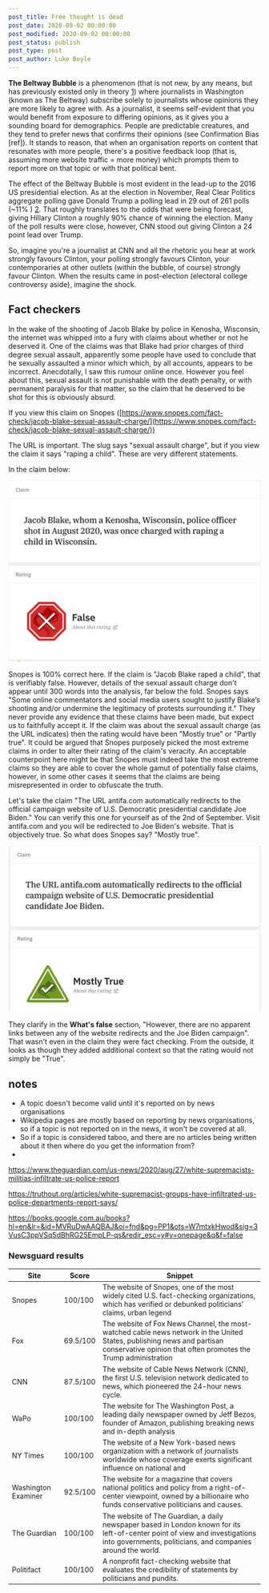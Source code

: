 ```yaml
---
post_title: Free thought is dead
post_date: 2020-09-02 00:00:00
post_modified: 2020-09-02 00:00:00
post_status: publish
post_type: post
post_author: Luke Boyle
---
```


**The Beltway Bubble** is a phenomenon (that is not new, by any means, but has previously
existed only in theory [1](https://academic.oup.com/joc/article-abstract/40/2/103/4210575))
where journalists in Washington (known as The Beltway) subscribe solely to journalists whose
opinions they are more likely to agree with. As a journalist, it seems self-evident that
you would benefit from exposure to differing opinions, as it gives you a sounding board for
demographics. People are predictable creatures, and they tend to prefer news that confirms
their opinions (see Confirmation Bias [ref]). It stands to reason, that when an organisation
reports on content that resonates with more people, there's a positive feedback loop (that is,
assuming more website traffic = more money) which prompts them to report more on that topic
or with that political bent.

The effect of the Beltway Bubble is most evident in the lead-up to the 2016 US presidential
election. As at the election in November, Real Clear Politics aggregate polling gave Donald
Trump a polling lead in 29 out of 261 polls (~11% ) [2](https://www.realclearpolitics.com/epolls/2016/president/us/general_election_trump_vs_clinton-5491.html).
That roughly translates to the odds that were being forecast, giving Hillary Clinton a
roughly 90% chance of winning the election. Many of the poll results were close, however, CNN
stood out giving Clinton a 24 point lead over Trump.

So, imagine you're a journalist at CNN and all the rhetoric you hear at work strongly favours
Clinton, your polling strongly favours Clinton, your contemporaries at other outlets
(within the bubble, of course) strongly favour Clinton. When the results came in post-election
(electoral college controversy aside), imagine the shock.

## Fact checkers

In the wake of the shooting of Jacob Blake by police in Kenosha, Wisconsin, the internet was whipped into a fury with
claims about whether or not he deserved it. One of the claims was that Blake had prior charges of third degree sexual
assault, apparently some people have used to conclude that he sexually assaulted a minor which which, by all accounts,
appears to be incorrect. Anecdotally, I saw this rumour online once. However you feel about this, sexual assault is not
punishable with the death penalty, or with permanent paralysis for that matter, so the claim that he deserved to be
shot for this is obviously absurd.

If you view this claim on Snopes ([https://www.snopes.com/fact-check/jacob-blake-sexual-assault-charge/](https://www.snopes.com/fact-check/jacob-blake-sexual-assault-charge/))

The URL is important. The slug says "sexual assault charge", but if you view the claim it says "raping a child". These are very
different statements.

In the claim below:

![Snopes fact check about Jacob Blake raping a child. It is marked as False](/web/public/images/free-thought/snopes-jacob-blake.png)

Snopes is 100% correct here. If the claim is "Jacob Blake raped a child", that is verifiably false. However, details of
the sexual assault charge don't appear until 300 words into the analysis, far below the fold. Snopes says "Some online
commentators and social media users sought to justify Blake’s shooting and/or undermine the legitimacy of protests
surrounding it." They never provide any evidence that these claims have been made, but expect us to faithfully accept it.
If the claim was about the sexual assault charge (as the URL indicates) then the rating would have been "Mostly true"
or "Partly true". It could be argued that Snopes purposely picked the most extreme claims in order to alter their rating
of the claim's veracity. An acceptable counterpoint here might be that Snopes must indeed take the most extreme claims
so they are able to cover the whole gamut of potentially false claims, however, in some other cases it seems that the
claims are being misrepresented in order to obfuscate the truth.

Let's take the claim "The URL antifa.com automatically redirects to the official campaign website of U.S. Democratic presidential candidate Joe Biden."
You can verify this one for yourself as of the 2nd of September. Visit antifa.com and you will be redirected to Joe Biden's
website. That is objectively true. So what does Snopes say? "Mostly true".

![](/web/public/images/free-thought/snopes-antifa-biden.jpg)

They clarify in the **What's false** section, "However, there are no apparent links between any of the website redirects and the Joe Biden campaign".
That wasn't even in the claim they were fact checking. From the outside, it looks as though they added additional context so that the rating
would not simply be "True".

## notes

-   A topic doesn't become valid until it's reported on by news organisations
-   Wikipedia pages are mostly based on reporting by news organisations, so if a topic is not reported on in the news,
    it won't be covered at all.
-   So if a topic is considered taboo, and there are no articles being written about it then where do you get the information from?
-

https://www.theguardian.com/us-news/2020/aug/27/white-supremacists-militias-infiltrate-us-police-report

https://truthout.org/articles/white-supremacist-groups-have-infiltrated-us-police-departments-report-says/

https://books.google.com.au/books?hl=en&lr=&id=MVRuDwAAQBAJ&oi=fnd&pg=PP1&ots=W7mtxkHwod&sig=3VusC3ppVSq5dBhRG25EmpLP-qs&redir_esc=y#v=onepage&q&f=false

### Newsguard results

| Site                | Score    | Snippet                                                                                                                                                                                     |
| ------------------- | -------- | ------------------------------------------------------------------------------------------------------------------------------------------------------------------------------------------- |
| Snopes              | 100/100  | The website of Snopes, one of the most widely cited U.S. fact-checking organizations, which has verified or debunked politicians' claims, urban legend                                      |
| Fox                 | 69.5/100 | The website of Fox News Channel, the most-watched cable news network in the United States, publishing news and partisan conservative opinion that often promotes the Trump administration   |
| CNN                 | 87.5/100 | The website of Cable News Network (CNN), the first U.S. television network dedicated to news, which pioneered the 24-hour news cycle.                                                       |
| WaPo                | 100/100  | The website for The Washington Post, a leading daily newspaper owned by Jeff Bezos, founder of Amazon, publishing breaking news and in-depth analysis                                       |
| NY Times            | 100/100  | The website of a New York-based news organization with a network of journalists worldwide whose coverage exerts significant influence on national and                                       |
| Washington Examiner | 92.5/100 | The website for a magazine that covers national politics and policy from a right-of-center viewpoint, owned by a billionaire who funds conservative politicians and causes.                 |
| The Guardian        | 100/100  | The website of The Guardian, a daily newspaper based in London known for its left-of-center point of view and investigations into governments, politicians, and companies around the world. |
| Politifact          | 100/100  | A nonprofit fact-checking website that evaluates the credibility of statements by politicians and pundits.                                                                                  |
